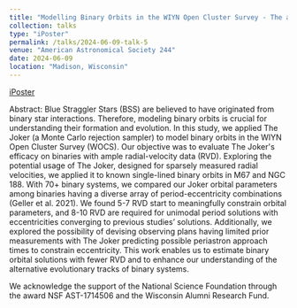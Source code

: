 ```yaml
---
title: "Modelling Binary Orbits in the WIYN Open Cluster Survey - The alternative evolutionary tracks for binary stars."
collection: talks
type: "iPoster"
permalink: /talks/2024-06-09-talk-5
venue: "American Astronomical Society 244"
date: 2024-06-09
location: "Madison, Wisconsin"
---
```


[iPoster](https://aas244-aas.ipostersessions.com/default.aspx?s=97-48-6D-B3-10-A4-DC-41-AF-20-C0-B5-14-D8-9F-7D&guestview=true)

Abstract: Blue Straggler Stars (BSS) are believed to have originated from binary star interactions. Therefore, modeling binary orbits is crucial for understanding their formation and evolution. In this study, we applied The Joker (a Monte Carlo rejection sampler) to model binary orbits in the WIYN Open Cluster Survey (WOCS). Our objective was to evaluate The Joker's efficacy on binaries with ample radial-velocity data (RVD). Exploring the potential usage of The Joker, designed for sparsely measured radial velocities, we applied it to known single-lined binary orbits in M67 and NGC 188. With 70+ binary systems, we compared our Joker orbital parameters among binaries having a diverse array of period-eccentricity combinations (Geller et al. 2021). We found 5-7 RVD start to meaningfully constrain orbital parameters, and 8-10 RVD are required for unimodal period solutions with eccentricities converging to previous studies’ solutions. Additionally, we explored the possibility of devising observing plans having limited prior measurements with The Joker predicting possible periastron approach times to constrain eccentricity. This work enables us to estimate binary orbital solutions with fewer RVD and to enhance our understanding of the alternative evolutionary tracks of binary systems.

We acknowledge the support of the National Science Foundation through the award NSF AST-1714506 and the Wisconsin Alumni Research Fund.
